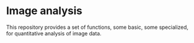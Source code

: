 # Image analysis

This repository provides a set of functions, some basic, some specialized, for quantitative analysis of image data.



